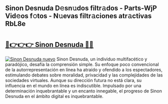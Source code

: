 ## Sinon Desnuda D𝚎sn𝚞dos filtr𝚊dos - Parts-WjP Vid𝚎os f𝚘tos - N𝚞evas filtr𝚊ciones atr𝚊ctivas RbL8e

# <h2><a href="http://mb9kfi.tromn.icu/?c=Sinon+Desnuda">🔗👉👉👉 Sinon Desnuda 🔗🔗</a></h2>

[![Sinon Desnuda nuevo](https://i.imgur.com/pEAQMta.gif)](http://mb9kfi.tromn.icu/?c=Sinon+Desnuda)
Sinon Desnuda, un individuo multifacético y paradójico, desafía la comprensión simple. Su enfoque poco convencional de la autorrepresentación en línea ha atraído y ofendido a los espectadores, estimulando debates sobre moralidad, privacidad y las complejidades de las sociedades virtuales. Aunque su dirección futura no está clara, su influencia en el mundo en línea es indiscutible. Impulsado por una determinación inquebrantable y un encanto innegable, el progreso de Sinon Desnuda en el ámbito digital es inquebrantable.
